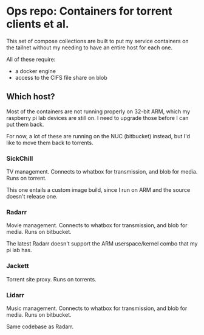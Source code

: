 # Ops repo: Containers for torrent clients et al.

This set of compose collections are built to put my service containers on the tailnet without my needing to have an entire host for each one.

All of these require:

- a docker engine
- access to the CIFS file share on blob

## Which host?

Most of the containers are not running properly on 32-bit ARM, which my raspberry pi lab devices are still on. I need to upgrade those before I can put them back.

For now, a lot of these are running on the NUC (bitbucket) instead, but I'd like to move them back to torrents.

### SickChill

TV management. Connects to whatbox for transmission, and blob for media. Runs on torrent.

This one entails a custom image build, since I run on ARM and the source doesn't release one.

### Radarr

Movie management. Connects to whatbox for transmission, and blob for media. Runs on bitbucket.

The latest Radarr doesn't support the ARM userspace/kernel combo that my pi lab has.

### Jackett

Torrent site proxy. Runs on torrents.

### Lidarr

Music management. Connects to whatbox for transmission, and blob for media. Runs on bitbucket.

Same codebase as Radarr.
